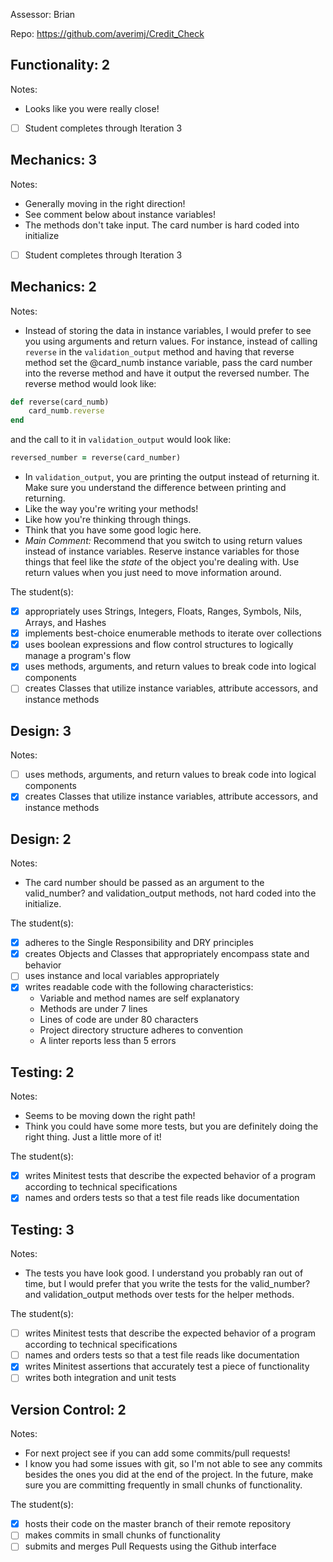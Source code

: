 Assessor: Brian

Repo: https://github.com/averimj/Credit_Check

## Functionality: 2

Notes:

* Looks like you were really close!

- [ ] Student completes through Iteration 3

## Mechanics: 3

Notes:

* Generally moving in the right direction!
* See comment below about instance variables!
* The methods don't take input. The card number is hard coded into initialize

- [ ] Student completes through Iteration 3

## Mechanics: 2

Notes:

* Instead of storing the data in instance variables, I would prefer to see you using arguments and return values. For instance, instead of calling `reverse` in the `validation_output` method and having that reverse method set the @card_numb instance variable, pass the card number into the reverse method and have it output the reversed number. The reverse method would look like:

```ruby
def reverse(card_numb)
    card_numb.reverse
end
```

and the call to it in `validation_output` would look like:

```ruby
reversed_number = reverse(card_number)
```

* In `validation_output`, you are printing the output instead of returning it. Make sure you understand the difference between printing and returning.
* Like the way you're writing your methods!
* Like how you're thinking through things.
* Think that you have some good logic here.
* *Main Comment:* Recommend that you switch to using return values instead of instance variables. Reserve instance variables for those things that feel like the *state* of the object you're dealing with. Use return values when you just need to move information around.

The student(s):

- [x] appropriately uses Strings, Integers, Floats, Ranges, Symbols, Nils, Arrays, and Hashes
- [x] implements best-choice enumerable methods to iterate over collections
- [x] uses boolean expressions and flow control structures to logically manage a program's flow
- [x] uses methods, arguments, and return values to break code into logical components
- [ ] creates Classes that utilize instance variables, attribute accessors, and instance methods

## Design: 3

Notes:

- [ ] uses methods, arguments, and return values to break code into logical components
- [x] creates Classes that utilize instance variables, attribute accessors, and instance methods

## Design: 2

Notes:

* The card number should be passed as an argument to the valid_number? and validation_output methods, not hard coded into the initialize. 

The student(s):

- [x] adheres to the Single Responsibility and DRY principles
- [x] creates Objects and Classes that appropriately encompass state and behavior
- [ ] uses instance and local variables appropriately
- [x] writes readable code with the following characteristics:
    * Variable and method names are self explanatory
    * Methods are under 7 lines
    * Lines of code are under 80 characters
    * Project directory structure adheres to convention
    * A linter reports less than 5 errors

## Testing: 2

Notes:

* Seems to be moving down the right path!
* Think you could have some more tests, but you are definitely doing the right thing. Just a little more of it!

The student(s):

- [x] writes Minitest tests that describe the expected behavior of a program according to technical specifications
- [x] names and orders tests so that a test file reads like documentation
## Testing: 3

Notes:

* The tests you have look good. I understand you probably ran out of time, but I would prefer that you write the tests for the valid_number? and validation_output methods over tests for the helper methods. 

The student(s):

- [ ] writes Minitest tests that describe the expected behavior of a program according to technical specifications
- [ ] names and orders tests so that a test file reads like documentation
- [x] writes Minitest assertions that accurately test a piece of functionality
- [ ] writes both integration and unit tests

## Version Control: 2

Notes:

* For next project see if you can add some commits/pull requests!
* I know you had some issues with git, so I'm not able to see any commits besides the ones you did at the end of the project. In the future, make sure you are committing frequently in small chunks of functionality. 

The student(s):

- [x] hosts their code on the master branch of their remote repository
- [ ] makes commits in small chunks of functionality
- [ ] submits and merges Pull Requests using the Github interface
